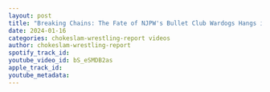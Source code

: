 ```yaml
---
layout: post
title: "Breaking Chains: The Fate of NJPW's Bullet Club Wardogs Hangs in the Balance!"
date: 2024-01-16
categories: chokeslam-wrestling-report videos
author: chokeslam-wrestling-report
spotify_track_id: 
youtube_video_id: bS_eSMDB2as
apple_track_id: 
youtube_metadata: 
---
```

